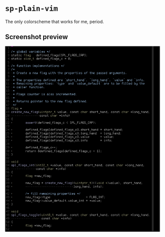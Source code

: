 # `sp-plain-vim`

The only colorscheme that works for me, period.

## Screenshot preview

![Dark Version](ss.png)
